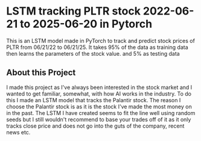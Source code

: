 # LSTM tracking PLTR stock 2022-06-21 to 2025-06-20 in Pytorch

This is an LSTM model made in PyTorch to track and predict stock prices of PLTR from 06/21/22 to 06/21/25. It takes 95% of the data
as training data then learns the parameters of the stock value.  and 5% as testing data

## About this Project
I made this project as I've always been interested in the stock market and I wanted to get familiar, somewhat, with how AI works in
the industry. To do this I made an LSTM model that tracks the Palantir stock. The reason I choose the Palantir stock is as it is the
stock I've made the most money on in the past. The LSTM I have created seems to fit the line well using random seeds but I still
wouldn't recommend to base your trades off of it as it only tracks close price and does not go into the guts of the company, recent
news etc. 
